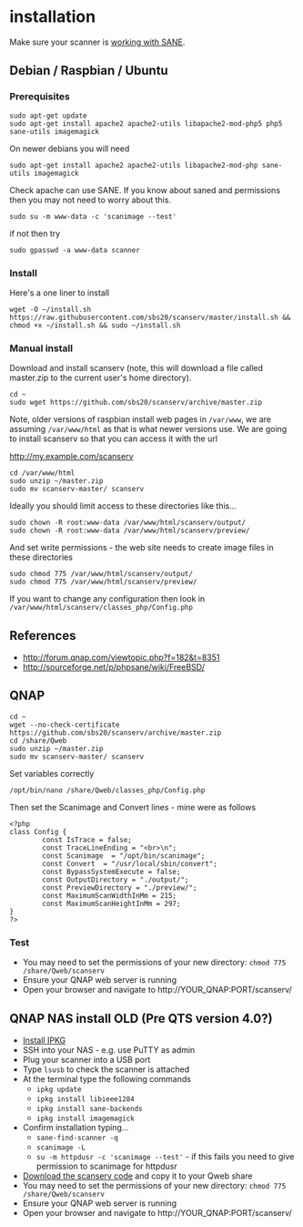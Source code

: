 # installation
Make sure your scanner is [working with SANE](install-sane.md).

## Debian / Raspbian / Ubuntu

### Prerequisites

```
sudo apt-get update
sudo apt-get install apache2 apache2-utils libapache2-mod-php5 php5 sane-utils imagemagick
```
On newer debians you will need
```
sudo apt-get install apache2 apache2-utils libapache2-mod-php sane-utils imagemagick
```

Check apache can use SANE. If you know about saned and permissions then you may
not need to worry about this.

```
sudo su -m www-data -c 'scanimage --test'
```

if not then try

```
sudo gpasswd -a www-data scanner
```

### Install
Here's a one liner to install
```
wget -O ~/install.sh https://raw.githubusercontent.com/sbs20/scanserv/master/install.sh && chmod +x ~/install.sh && sudo ~/install.sh
```

### Manual install
Download and install scanserv (note, this will download a file called master.zip
to the current user's home directory). 

```
cd ~
sudo wget https://github.com/sbs20/scanserv/archive/master.zip
```
Note, older versions of raspbian install web pages in `/var/www`, we are
assuming `/var/www/html` as that is what newer versions use. We are going to
install scanserv so that you can access it with the url

http://my.example.com/scanserv

```
cd /var/www/html
sudo unzip ~/master.zip
sudo mv scanserv-master/ scanserv
```

Ideally you should limit access to these directories like this...

```
sudo chown -R root:www-data /var/www/html/scanserv/output/
sudo chown -R root:www-data /var/www/html/scanserv/preview/
```

And set write permissions - the web site needs to create image files in these directories

```
sudo chmod 775 /var/www/html/scanserv/output/
sudo chmod 775 /var/www/html/scanserv/preview/
```

If you want to change any configuration then look in
`/var/www/html/scanserv/classes_php/Config.php`

## References
 * http://forum.qnap.com/viewtopic.php?f=182&t=8351
 * http://sourceforge.net/p/phpsane/wiki/FreeBSD/

## QNAP
```
cd ~
wget --no-check-certificate https://github.com/sbs20/scanserv/archive/master.zip
cd /share/Qweb
sudo unzip ~/master.zip
sudo mv scanserv-master/ scanserv
```

Set variables correctly

```
/opt/bin/nano /share/Qweb/classes_php/Config.php
```

Then set the Scanimage and Convert lines - mine were as follows

```
<?php
class Config {
        const IsTrace = false;
        const TraceLineEnding = "<br>\n";
        const Scanimage  = "/opt/bin/scanimage";
        const Convert  = "/usr/local/sbin/convert";
        const BypassSystemExecute = false;
        const OutputDirectory = "./output/";
        const PreviewDirectory = "./preview/";
        const MaximumScanWidthInMm = 215;
        const MaximumScanHeightInMm = 297;
}
?>
```

### Test
 * You may need to set the permissions of your new directory: `chmod 775 /share/Qweb/scanserv`
 * Ensure your QNAP web server is running
 * Open your browser and navigate to http://YOUR_QNAP:PORT/scanserv/ 

## QNAP NAS install OLD (Pre QTS version 4.0?)
 * [Install IPKG](http://wiki.qnap.com/wiki/Install_Optware_IPKG)
 * SSH into your NAS - e.g. use PuTTY as admin
 * Plug your scanner into a USB port
 * Type `lsusb` to check the scanner is attached
 * At the terminal type the following commands
    * `ipkg update`
    * `ipkg install libieee1284`
    * `ipkg install sane-backends`
    * `ipkg install imagemagick`
 * Confirm installation typing...
    * `sane-find-scanner -q`
    * `scanimage -L`
    * `su -m httpdusr -c 'scanimage --test'` - if this fails you need to give permission to scanimage for httpdusr
 * [Download the scanserv code](https://github.com/sbs20/scanserv/archive/master.zip) and copy it to your Qweb share
 * You may need to set the permissions of your new directory: `chmod 775 /share/Qweb/scanserv`
 * Ensure your QNAP web server is running
 * Open your browser and navigate to http://YOUR_QNAP:PORT/scanserv/ 
